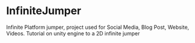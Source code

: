 # InfiniteJumper
Infinite Platform jumper, project used for Social Media, Blog Post, Website, Videos. Tutorial on unity engine to a 2D infinite jumper
